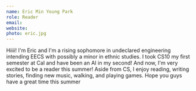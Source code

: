 ```yaml
---
name: Eric Min Young Park
role: Reader
email:
website:
photo: eric.jpg
---
```

Hiiii! I'm Eric and I'm a rising sophomore in undeclared engineering intending EECS with possibly a minor in ethnic studies. I took CS10 my first semester at Cal and have been an AI in my second! And now, I'm very excited to be a reader this summer! Aside from CS, I enjoy reading, writing stories, finding new music, walking, and playing games. Hope you guys have a great time this summer

